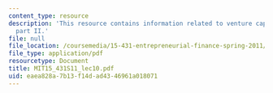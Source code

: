 ```yaml
---
content_type: resource
description: 'This resource contains information related to venture capital contracts:
  part II.'
file: null
file_location: /coursemedia/15-431-entrepreneurial-finance-spring-2011/eaea828a7b13f14dad4346961a018071_MIT15_431S11_lec10.pdf
file_type: application/pdf
resourcetype: Document
title: MIT15_431S11_lec10.pdf
uid: eaea828a-7b13-f14d-ad43-46961a018071
---
```

